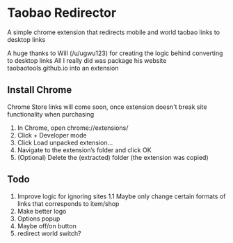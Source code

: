 Taobao Redirector
=========================
A simple chrome extension that redirects mobile and world taobao links to desktop links

A huge thanks to Will (/u/ugwu123) for creating the logic behind converting to desktop links
All I really did was package his website taobaotools.github.io into an extension

## Install Chrome
Chrome Store links will come soon, once extension doesn't break site functionality when purchasing 
1. In Chrome, open chrome://extensions/
2. Click + Developer mode
3. Click Load unpacked extension…
4. Navigate to the extension’s folder and click OK
5. (Optional) Delete the (extracted) folder (the extension was copied) 

## Todo
1. Improve logic for ignoring sites
	1.1 Maybe only change certain formats of links that corresponds to item/shop
2. Make better logo
3. Options popup
4. Maybe off/on button
5. redirect world switch?
	
